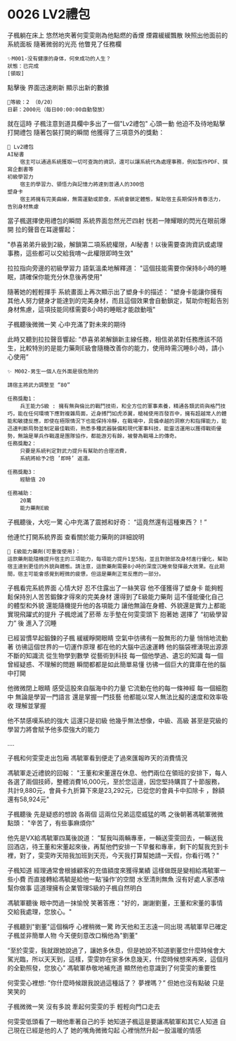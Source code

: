 # 0026 LV2禮包

子楓躺在床上
悠然地夾著何雯雯剛為他點燃的香煙
煙霧緩緩飄散
映照出他面前的系統面板
隨著微弱的光亮
他瞥見了任務欄

```
✨M001-没有健康的身体，何來成功的人生？
狀態：已完成
[領取]
```

點擊後
界面迅速刷新
顯示出新的數據

```
📰等級：2 （0/20）
日薪：2000元（每日00:00:00自動發放）

```

就在這時
子楓注意到道具欄中多出了一個"Lv2禮包"
心頭一動
他迫不及待地點擊打開禮包
隨著包裝打開的瞬間
他獲得了三項意外的獎勳：

```
🎁 Lv2禮包
AI秘書
    宿主可以通過系統獲取一切可查詢的資訊，還可以讓系統代為處理事務，例如製作PDF、撰寫企劃書等
初級學習力
    宿主的學習力、領悟力與記憶力將達到普通人的300倍
塑身卡
    宿主將擁有完美曲線，無需運動或節食，系統會鎖定體態，幫助宿主長期保持青春活力，告別身材焦慮
```

當子楓選擇使用禮包的瞬間
系統界面忽然光芒四射
恍若一陣耀眼的閃光在眼前爆開
拉的聲音在耳邊響起：

"恭喜弟弟升級到2級，解鎖第二項系統權限，AI秘書！以後需要查詢資訊或處理事務，這些都可以交給我唷～此權限即時生效"

拉拉指向旁邊的初級學習力
語氣溫柔地解釋道：
"這個技能需要你保持8小時的睡眠，請確保你能充分休息後再使用"

隨著她的輕輕揮手
系統畫面上再次顯示出了塑身卡的描述：
"塑身卡能讓你擁有其他人努力健身才能達到的完美身材，而且這個效果會自動鎖定，幫助你輕鬆告別身材焦慮，這項技能同樣需要8小時的睡眠才能啟動哦"

子楓聽後微微一笑
心中充滿了對未來的期待

此時又聽到拉拉聲音響起:
”恭喜弟弟解鎖新主線任務，相信弟弟對任務應該不陌生，比較特別的是能力藥劑E級會隨機改善你的能力，使用時需沉睡8小時，請小心使用”

```
✨ M002-男生一個人在外面是很危險的

請宿主將武力調整至 “80”

任務獎勵1：
    兵王能力S級 : 擁有無與倫比的戰鬥技術，和全方位的軍事素養，精通各類武術與格鬥技巧，能在任何環境下應對複雜局面，近身搏鬥如虎添翼，槍械使用百發百中，擁有超越常人的體能和敏捷反應，即使在極限情況下也能保持冷靜，在戰場中，具備卓越的洞察力和指揮能力，能迅速判斷局勢並制定最佳戰術，熟悉多種武器裝備和現代軍事科技，能靈活運用以獲得戰術優勢，無論是單兵作戰還是團隊協作，都能游刃有餘，被譽為戰場上的傳奇。
任務獎勵2：
    只要是系統判定對武力提升有幫助的合理消費，
    系統將給予2倍 ’即時’ 返還。

任務獎勵3：
    經驗值 20

任務補助：
    20萬
    能力藥劑E級
```

子楓聽後，大吃一驚
心中充滿了震撼和好奇：
“這竟然還有這種東西？！”

他連忙打開系統界面
查看關於能力藥劑的詳細說明

```
🧰 E級能力藥劑(可重復使用)：
這款藥劑能隨機提升宿主的三項能力，每項能力提升1至5點，並且對臉部及身材進行優化，幫助宿主達到更佳的外貌與體態。請注意，這款藥劑需要8小時的深度沉睡來發揮最大效果。在此期間，宿主可能會感覺到輕微的疲憊，但這是藥劑正常反應的一部分。
```

子楓看完系統界面
心情大好
忍不住露出了一絲笑容
他不僅獲得了塑身卡
能夠輕鬆保持別人苦苦鍛鍊才得來的完美身材
還得到了E級能力藥劑
這不僅能優化自己的體型和外貌
還能隨機提升他的各項能力
讓他無論在身體、外貌還是實力上都能實現飛躍式的提升
子楓熄滅了菸蒂
左手墊在何雯雯頭下
抱著她
選擇了 “初級學習力” 後
進入了沉睡

已經習慣早起鍛鍊的子楓
緩緩睜開眼睛
空氣中彷彿有一股無形的力量
悄悄地流動著
彷彿這個世界的一切運作原理
都在他的大腦中迅速運轉
他的腦袋裡湧現出源源不斷的知識流
從生物學到數學
從藝術到科技
每一個他學過、遺忘的知識
每一個曾經疑惑、不理解的問題
瞬間都都是如此簡單易懂
彷彿一個巨大的寶庫在他的腦中打開

他微微閉上眼睛
感受這股來自腦海中的力量
它流動在他的每一條神經
每一個細胞中
無論是學習一門語言
還是掌握一門技藝
他都能以常人無法比擬的速度和效率吸收
理解並掌握

他不禁感嘆系統的強大
這還只是初級
他幾乎無法想像，中級、高級
甚至是究級的學習力將會賦予他多麼強大的能力

….

子楓和何雯雯走出包廂
馮毓軍看到便走了過來匯報昨天的消費情況

馮毓軍走近禮貌的回報：
"王董和宋董還在休息、他們兩位在領班的安排下，每人各選了兩個技師，整體消費16,000元，至於您這邊，因您堅持購買了十節服務，共計9,880元，會員卡九折算下來是23,292元，已從您的會員卡中扣除卡
，餘額還有58,924元"

子楓聽後
先是疑惑的想說 各兩個
這兩位兄弟這麼威猛的嗎
之後朝著馮毓軍微微點頭：
"辛苦了，有些事麻煩你"

他先是VX給馮毓軍四萬後說道：
”幫我叫兩輛專車，一輛送雯雯回去，一輛送我回酒店，待王董和宋董起來後，再幫他們安排一下早餐和專車，剩下的幫我充到卡裡，對了，雯雯昨天陪我加班到天亮，今天我打算幫她請一天假，你看行嗎？"

子楓知道
經理通常會根據顧客的充值額度來獲得業績
這樣做既是變相給馮毓軍一些小費
而直接轉給馮毓是給他一點’操作’的空間
水至清則無魚
沒有好處人家憑啥幫你做事
這道理擁有企業管理S級的子楓自然明白

馮毓軍聽後
眼中閃過一抹愉悅
笑著答應："好的，謝謝劉董，王董和宋董的事情交給我處理，您放心。"

子楓聽到"劉董"這個稱呼
心裡稍微一驚
昨天他和王志遠一同出現
馮毓軍早已確定子楓並非簡單人物
今天便刻意改口稱他為"劉董"

“至於雯雯，我就跟她說過了，讓她多休息，但是她說不知道劉董您什麼時候會大駕光臨，所以天天到，這樣，雯雯妳在家多休息幾天，什麼時候想來再來，這個月的全勤照發，您放心”
馮毓軍恭敬地補充道
顯然他也意識到了何雯雯的重要性

何雯雯心裡想:
”你什麼時候跟我說過這種話了？ 夢裡嗎？”
但她也沒有點破
只是笑笑的

子楓微微一笑
沒有多說
牽起何雯雯的手
輕輕向門口走去

何雯雯低頭看了一眼他牽著自己的手
她知道子楓這是要讓馮毓軍和其它人知道
自己現在已經是他的人了
她的嘴角微微勾起
心裡悄然升起一股溫暖的情感